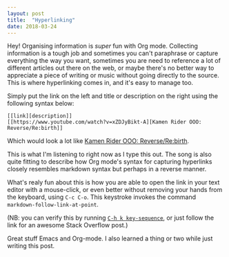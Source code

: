 ```yaml
---
layout: post
title:  "Hyperlinking"
date: 2018-03-24
---
```


Hey! Organising information is *super* fun with Org mode. Collecting information is a tough job and sometimes you can't paraphrase or capture everything the way you want, sometimes you are need to reference a lot of different articles out there on the web, or maybe there's no better way to appreciate a piece of writing or music without going directly to the source. This is where hyperlinking comes in, and it's easy to manage too.

Simply put the link on the left and title or description on the right using the following syntax below:

```
[[link][description]]
[[https://www.youtube.com/watch?v=xZDJyBikt-A][Kamen Rider OOO: Reverse/Re:birth]]
```
Which would look a lot like [Kamen Rider OOO: Reverse/Re:birth](https://www.youtube.com/watch?v=xZDJyBikt-A). 

This is what I'm listening to right now as I type this out. The song is also quite fitting to describe how Org mode's syntax for capturing hyperlinks closely resembles markdown syntax but perhaps in a reverse manner.

What's realy fun about this is how you are able to open the link in your text editor with a mouse-click, or even better without removing your hands from the keyboard, using `C-c C-o`. This keystroke invokes the command `markdown-follow-link-at-point`. 

(NB: you can verify this by running [`C-h k key-sequence`](https://stackoverflow.com/questions/965263/given-an-emacs-command-name-how-would-you-find-key-bindings-and-vice-versa), or just follow the link for an awesome Stack Overflow post.)

Great stuff Emacs and Org-mode. I also learned a thing or two while just writing this post.
